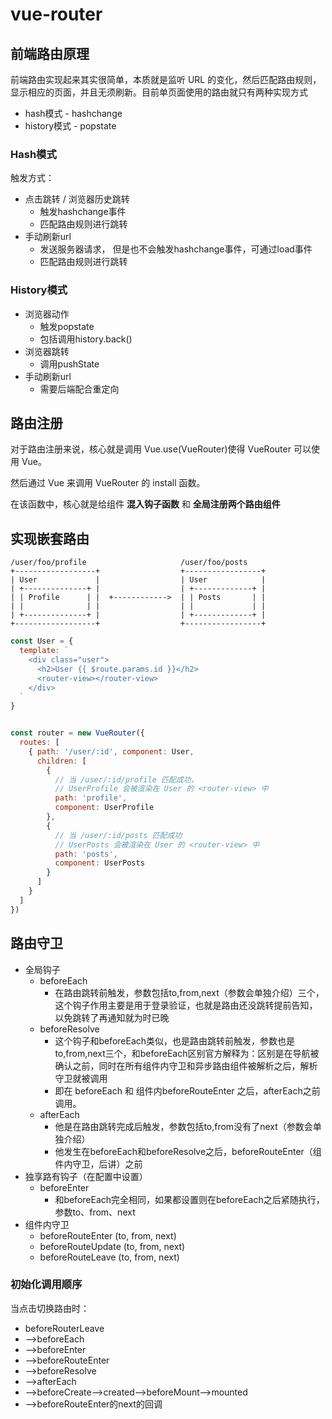 # vue-router

## 前端路由原理

前端路由实现起来其实很简单，本质就是监听 URL 的变化，然后匹配路由规则，显示相应的页面，并且无须刷新。目前单页面使用的路由就只有两种实现方式

- hash模式 - hashchange
- history模式 - popstate

### Hash模式

触发方式：

- 点击跳转 / 浏览器历史跳转
  - 触发hashchange事件
  - 匹配路由规则进行跳转
- 手动刷新url
  - 发送服务器请求， 但是也不会触发hashchange事件，可通过load事件
  - 匹配路由规则进行跳转

### History模式

- 浏览器动作
  - 触发popstate
  - 包括调用history.back()
- 浏览器跳转
  - 调用pushState
- 手动刷新url
  - 需要后端配合重定向

## 路由注册

对于路由注册来说，核心就是调用 Vue.use(VueRouter)使得 VueRouter 可以使用 Vue。

然后通过 Vue 来调用 VueRouter 的 install 函数。

在该函数中，核心就是给组件 **混入钩子函数** 和 **全局注册两个路由组件**

## 实现嵌套路由

```
/user/foo/profile                     /user/foo/posts
+------------------+                  +-----------------+
| User             |                  | User            |
| +--------------+ |                  | +-------------+ |
| | Profile      | |  +------------>  | | Posts       | |
| |              | |                  | |             | |
| +--------------+ |                  | +-------------+ |
+------------------+                  +-----------------+
```

```js
const User = {
  template: `
    <div class="user">
      <h2>User {{ $route.params.id }}</h2>
      <router-view></router-view>
    </div>
  `
}
```

```js

const router = new VueRouter({
  routes: [
    { path: '/user/:id', component: User,
      children: [
        {
          // 当 /user/:id/profile 匹配成功，
          // UserProfile 会被渲染在 User 的 <router-view> 中
          path: 'profile',
          component: UserProfile
        },
        {
          // 当 /user/:id/posts 匹配成功
          // UserPosts 会被渲染在 User 的 <router-view> 中
          path: 'posts',
          component: UserPosts
        }
      ]
    }
  ]
})
```

## 路由守卫

- 全局钩子
  - beforeEach
    - 在路由跳转前触发，参数包括to,from,next（参数会单独介绍）三个，这个钩子作用主要是用于登录验证，也就是路由还没跳转提前告知，以免跳转了再通知就为时已晚
  - beforeResolve
    - 这个钩子和beforeEach类似，也是路由跳转前触发，参数也是to,from,next三个，和beforeEach区别官方解释为：区别是在导航被确认之前，同时在所有组件内守卫和异步路由组件被解析之后，解析守卫就被调用
    - 即在 beforeEach 和 组件内beforeRouteEnter 之后，afterEach之前调用。
  - afterEach
    - 他是在路由跳转完成后触发，参数包括to,from没有了next（参数会单独介绍）
    - 他发生在beforeEach和beforeResolve之后，beforeRouteEnter（组件内守卫，后讲）之前
- 独享路有钩子（在配置中设置）
  - beforeEnter
    - 和beforeEach完全相同，如果都设置则在beforeEach之后紧随执行，参数to、from、next
- 组件内守卫
  - beforeRouteEnter (to, from, next)
  - beforeRouteUpdate (to, from, next)
  - beforeRouteLeave (to, from, next)

### 初始化调用顺序

当点击切换路由时：

- beforeRouterLeave
- -->beforeEach
- -->beforeEnter
- -->beforeRouteEnter
- -->beforeResolve
- -->afterEach
- -->beforeCreate-->created-->beforeMount-->mounted
- -->beforeRouteEnter的next的回调
